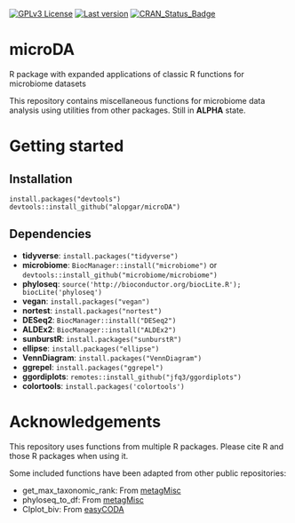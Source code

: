 [![GPLv3 License](https://img.shields.io/badge/License-GPL%20v3-yellow.svg)](https://opensource.org/licenses/)
[![Last version](https://img.shields.io/github/tag/alopgar/microDA.svg)](https://img.shields.io/github/tag/alopgar/microDA.svg)
[![CRAN_Status_Badge](http://www.r-pkg.org/badges/version/microDA)](https://cran.r-project.org/package=microDA)

# microDA
R package with expanded applications of classic R functions for microbiome datasets

This repository contains miscellaneous functions for microbiome data analysis using utilities from other packages.
Still in **ALPHA** state. 

# Getting started
## Installation
    install.packages("devtools")
    devtools::install_github("alopgar/microDA")

## Dependencies
- **tidyverse**: `install.packages("tidyverse")`
- **microbiome**: `BiocManager::install("microbiome")` or `devtools::install_github("microbiome/microbiome")`
- **phyloseq**: `source('http://bioconductor.org/biocLite.R'); biocLite('phyloseq')`
- **vegan**: `install.packages("vegan")`
- **nortest**: `install.packages("nortest")`
- **DESeq2**: `BiocManager::install("DESeq2")`
- **ALDEx2**: `BiocManager::install("ALDEx2")`
- **sunburstR**: `install.packages("sunburstR")`
- **ellipse**: `install.packages("ellipse")`
- **VennDiagram**: `install.packages("VennDiagram")`
- **ggrepel**: `install.packages("ggrepel")`
- **ggordiplots**: `remotes::install_github("jfq3/ggordiplots")`
- **colortools**: `install.packages('colortools')`

# Acknowledgements
This repository uses functions from multiple R packages. Please cite R and those R packages when using it.

Some included functions have been adapted from other public repositories:
- get_max_taxonomic_rank: From [metagMisc](https://github.com/vmikk/metagMisc)
- phyloseq_to_df: From [metagMisc](https://github.com/vmikk/metagMisc)
- CIplot_biv: From [easyCODA](https://github.com/cran/easyCODA)
